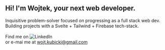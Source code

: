 ## Hi! I'm Wojtek, your next web developer.
Inquisitive problem-solver focused on progressing as a full stack web dev.<br/>
Building projects with a Svelte + Tailwind + Firebase tech-stack.<br/>
<br/>
Find me on ![LinkedIn](https://www.linkedin.com/in/wojciech-kubicki-607197282/)<br/>
or e-mai me at wojt.kubicki@gmail.com
